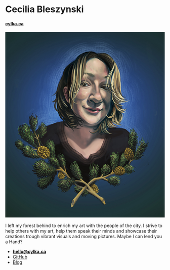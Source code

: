 # Cecilia Bleszynski

#### [cylka.ca](http://cylka.ca/)

![](PortraitBlueSM.jpg)

I left my forest behind to enrich my art with the people of the city.
I strive to help others with my art, help them speak their minds and showcase their creations trough vibrant visuals and moving pictures.
Maybe I can lend you a Hand?

- **[hello@cylka.ca](mailto:hey@cylka.ca)**
- [GitHub](https://github.com/Victoranox)
- [Blog](http://cbleszynski.tumblr.com/)
